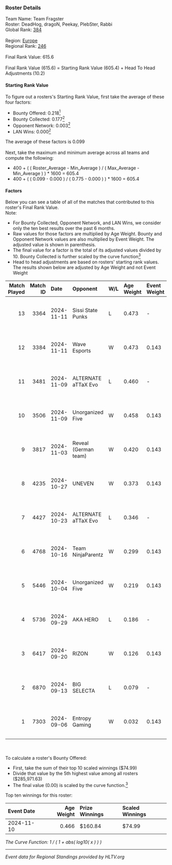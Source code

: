 ### Roster Details<br />
Team Name: Team Fragster<br />
Roster: DeadHog, dragoN, Peekay, PlebSter, Rabbi<br />
Global Rank: [384](../../standings_global_2025_02_28.md)<br />
<br />
Region: [Europe]( ../../standings_europe_2025_02_28.md)<br />
Regional Rank: [246]( ../../standings_europe_2025_02_28.md)<br />
<br />
Final Rank Value:  615.6<br />
<br />
Final Rank Value (615.6) = Starting Rank Value (605.4) + Head To Head Adjustments (10.2)<br />

#### Starting Rank Value<br />
To figure out a rosters's Starting Rank Value, first take the average of these four factors:<br />
- Bounty Offered: 0.218[<sup>1</sup>](#table2)
- Bounty Collected: 0.177[<sup>2</sup>](#table1)
- Opponent Network: 0.003[<sup>2</sup>](#table1)
- LAN Wins: 0.000[<sup>2</sup>](#table1)

The average of these factors is 0.099<br />
<br />
Next, take the maximum and minimum average across all teams and compute the following:<br />
- 400 + ( ( Roster_Average - Min_Average ) / ( Max_Average - Min_Average ) ) * 1600 = 605.4
- 400 + ( ( 0.099 - 0.000 ) / ( 0.775 - 0.000 ) ) * 1600 = 605.4


#### Factors<br />
Below you can see a table of all of the matches that contributed to this roster's Final Rank Value.<br />
Note:<br />

- For Bounty Collected, Opponent Network, and LAN Wins, we consider only the ten best results over the past 6 months.
- Raw values for those factors are multiplied by Age Weight. Bounty and Opponent Network values are also multiplied by Event Weight. The adjusted value is shown in parenthesis.
- The final value for a factor is the total of its adjusted values divided by 10. Bounty Collected is further scaled by the curve function[<sup>3</sup>](#curveFunction)
- Head to head adjustments are based on rosters' starting rank values. The results shown below are adjusted by Age Weight and not Event Weight
<span id="table1"></span><br />


| Match Played | Match ID | Date       | Opponent             | W/L | Age Weight | Event Weight | Bounty Collected | Opponent Network | LAN Wins  | H2H Adj. | Roster                                   |
| -: | -: | :- | :- | :- | :- | :- | :- | :- | :- | -: | :- |
|           13 |     3364 | 2024-11-11 | Sissi State Punks    | L   | 0.473      | -            | -                | -                | -         |    -7.85 | DeadHog, dragoN, Peekay, PlebSter, Rabbi |
|           12 |     3384 | 2024-11-11 | Wave Esports         | W   | 0.473      | 0.143        | 0.002 (0.000)    | 0.123 (0.008)    | 0 (0.000) |     8.05 | DeadHog, dragoN, Neru, Peekay, PlebSter  |
|           11 |     3481 | 2024-11-09 | ALTERNATE aTTaX Evo  | L   | 0.460      | -            | -                | -                | -         |    -6.85 | DeadHog, dragoN, Peekay, PlebSter, Rabbi |
|           10 |     3506 | 2024-11-09 | Unorganized Five     | W   | 0.458      | 0.143        | 0.000 (0.000)    | 0.072 (0.005)    | 0 (0.000) |     6.59 | DeadHog, dragoN, Peekay, PlebSter, Rabbi |
|            9 |     3817 | 2024-11-03 | Reveal (German team) | W   | 0.420      | 0.143        | 0.001 (0.000)    | 0.209 (0.012)    | 0 (0.000) |     7.39 | DeadHog, dragoN, Peekay, PlebSter, Rabbi |
|            8 |     4235 | 2024-10-27 | UNEVEN               | W   | 0.373      | 0.143        | 0.000 (0.000)    | 0.010 (0.001)    | 0 (0.000) |     3.63 | DeadHog, dragoN, Peekay, PlebSter, Rabbi |
|            7 |     4427 | 2024-10-23 | ALTERNATE aTTaX Evo  | L   | 0.346      | -            | -                | -                | -         |    -5.28 | DeadHog, dragoN, Peekay, PlebSter, Rabbi |
|            6 |     4768 | 2024-10-16 | Team NinjaParentz    | W   | 0.299      | 0.143        | 0.000 (0.000)    | 0.040 (0.002)    | 0 (0.000) |     4.22 | DeadHog, dragoN, Peekay, PlebSter, Rabbi |
|            5 |     5446 | 2024-10-04 | Unorganized Five     | W   | 0.219      | 0.143        | 0.000 (0.000)    | 0.072 (0.002)    | 0 (0.000) |     3.22 | DeadHog, dragoN, Peekay, PlebSter, Rabbi |
|            4 |     5736 | 2024-09-29 | AKA HERO             | L   | 0.186      | -            | -                | -                | -         |    -2.98 | DeadHog, dragoN, Peekay, PlebSter, Rabbi |
|            3 |     6417 | 2024-09-20 | RIZON                | W   | 0.126      | 0.143        | 0.000 (0.000)    | 0.000 (0.000)    | 0 (0.000) |     0.95 | DeadHog, dragoN, Peekay, PlebSter, Rabbi |
|            2 |     6870 | 2024-09-13 | BIG SELECTA          | L   | 0.079      | -            | -                | -                | -         |    -1.35 | DeadHog, dragoN, Peekay, PlebSter, Rabbi |
|            1 |     7303 | 2024-09-06 | Entropy Gaming       | W   | 0.032      | 0.143        | 0.000 (0.000)    | 0.056 (0.000)    | 0 (0.000) |     0.47 | DeadHog, dragoN, Peekay, PlebSter, Rabbi |

<br />
<span id="table2"></span><br />
To calculate a roster's Bounty Offered:<br />

- First, take the sum of their top 10 scaled winnings ($74.99)
- Divide that value by the 5th highest value among all rosters ($285,971.63)
- The final value (0.00) is scaled by the curve function.[<sup>3</sup>](#curveFunction)

Top ten winnings for this roster:<br />

| Event Date | Age Weight | Prize Winnings | Scaled Winnings |
| :- | -: | :- | :- |
| 2024-11-10 |      0.466 | $160.84        | $74.99          |


<span id="curveFunction"></span>_The Curve Function: 1 / ( 1 + abs( log10( x ) ) )_<br />

---
_Event data for Regional Standings provided by HLTV.org_<br />
